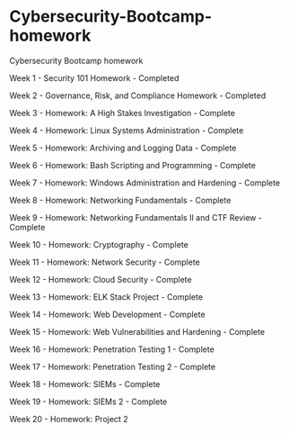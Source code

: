 # Cybersecurity-Bootcamp-homework
Cybersecurity Bootcamp homework

Week 1 - Security 101 Homework - Completed

Week 2 - Governance, Risk, and Compliance Homework - Completed

Week 3 - Homework: A High Stakes Investigation - Complete

Week 4 - Homework: Linux Systems Administration - Complete

Week 5 - Homework: Archiving and Logging Data - Complete

Week 6 - Homework: Bash Scripting and Programming - Complete

Week 7 - Homework: Windows Administration and Hardening - Complete

Week 8 - Homework: Networking Fundamentals - Complete

Week 9 - Homework: Networking Fundamentals II and CTF Review - Complete

Week 10 - Homework: Cryptography - Complete

Week 11 - Homework: Network Security - Complete

Week 12 - Homework: Cloud Security - Complete

Week 13 - Homework: ELK Stack Project - Complete

Week 14 - Homework: Web Development - Complete

Week 15 - Homework: Web Vulnerabilities and Hardening - Complete

Week 16 - Homework: Penetration Testing 1 - Complete

Week 17 - Homework: Penetration Testing 2 - Complete

Week 18 - Homework: SIEMs - Complete

Week 19 - Homework: SIEMs 2 - Complete

Week 20 - Homework: Project 2
